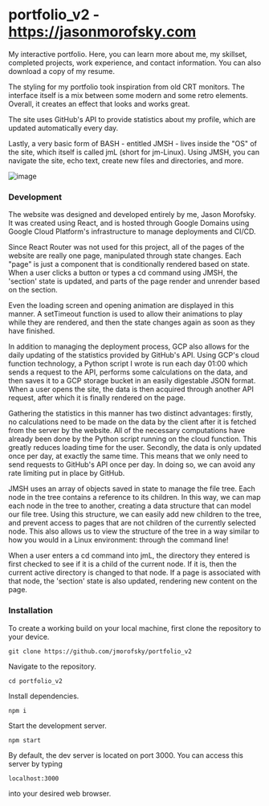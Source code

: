 # portfolio_v2 - https://jasonmorofsky.com
 
My interactive portfolio. Here, you can learn more about me, my skillset, completed projects, work experience, and contact information. You can also download a copy of my resume.

The styling for my portfolio took inspiration from old CRT monitors. The interface itself is a mix between some modern and some retro elements. Overall, it creates an effect that looks and works great.

The site uses GitHub's API to provide statistics about my profile, which are updated automatically every day.

Lastly, a very basic form of BASH - entitled JMSH - lives inside the "OS" of the site, which itself is called jmL (short for jm-Linux). Using JMSH, you can navigate the site, echo text, create new files and directories, and more.

![image](https://github.com/jmorofsky/portfolio_v2/assets/80358703/a8d07dfd-9c82-4436-9bb5-98158cf53f9f)

### Development

The website was designed and developed entirely by me, Jason Morofsky. It was created using React, and is hosted through Google Domains using Google Cloud Platform's infrastructure to manage deployments and CI/CD.

Since React Router was not used for this project, all of the pages of the website are really one page, manipulated through state changes. Each "page" is just a component that is conditionally rendered based on state. When a user clicks a button or types a cd command using JMSH, the 'section' state is updated, and parts of the page render and unrender based on the section.

Even the loading screen and opening animation are displayed in this manner. A setTimeout function is used to allow their animations to play while they are rendered, and then the state changes again as soon as they have finished.

In addition to managing the deployment process, GCP also allows for the daily updating of the statistics provided by GitHub's API. Using GCP's cloud function technology, a Python script I wrote is run each day 01:00 which sends a request to the API, performs some calculations on the data, and then saves it to a GCP storage bucket in an easily digestable JSON format. When a user opens the site, the data is then acquired through another API request, after which it is finally rendered on the page. 

Gathering the statistics in this manner has two distinct advantages: firstly, no calculations need to be made on the data by the client after it is fetched from the server by the website. All of the necessary computations have already been done by the Python script running on the cloud function. This greatly reduces loading time for the user. Secondly, the data is only updated once per day, at exactly the same time. This means that we only need to send requests to GitHub's API once per day. In doing so, we can avoid any rate limiting put in place by GitHub.

JMSH uses an array of objects saved in state to manage the file tree. Each node in the tree contains a reference to its children. In this way, we can map each node in the tree to another, creating a data structure that can model our file tree. Using this structure, we can easily add new children to the tree, and prevent access to pages that are not children of the currently selected node. This also allows us to view the structure of the tree in a way similar to how you would in a Linux environment: through the command line!

When a user enters a cd command into jmL, the directory they entered is first checked to see if it is a child of the current node. If it is, then the current active directory is changed to that node. If a page is associated with that node, the 'section' state is also updated, rendering new content on the page.

### Installation

To create a working build on your local machine, first clone the repository to your device.

    git clone https://github.com/jmorofsky/portfolio_v2
  
Navigate to the repository.

    cd portfolio_v2

Install dependencies.

    npm i

Start the development server.

    npm start

By default, the dev server is located on port 3000. You can access this server by typing

    localhost:3000

into your desired web browser.
